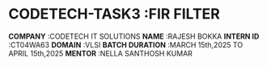 # CODETECH-TASK3    :FIR FILTER
**COMPANY**         :CODETECH IT SOLUTIONS
**NAME**            :RAJESH BOKKA
**INTERN ID**       :CT04WA63
**DOMAIN**          :VLSI
**BATCH DURATION**  :MARCH 15th,2025 TO APRIL 15th,2025
**MENTOR**          :NELLA SANTHOSH KUMAR
